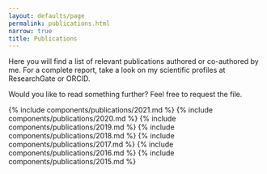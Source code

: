 ```yaml
---
layout: defaults/page
permalink: publications.html
narrow: true
title: Publications
---
```


Here you will find a list of relevant publications authored or co-authored by me. For a complete report, take a look on my scientific profiles at ResearchGate or ORCID. 

Would you like to read something further? Feel free to request the file.


{% include components/publications/2021.md %}
{% include components/publications/2020.md %}
{% include components/publications/2019.md %}
{% include components/publications/2018.md %}
{% include components/publications/2017.md %}
{% include components/publications/2016.md %}
{% include components/publications/2015.md %}




